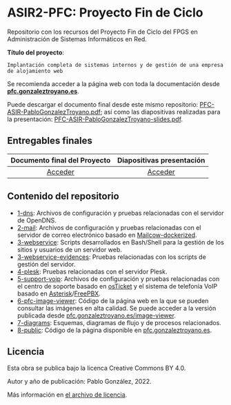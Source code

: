 # ASIR2-PFC: Proyecto Fin de Ciclo
Repositorio con los recursos del Proyecto Fin de Ciclo del FPGS en Administración de Sistemas Informáticos en Red.

**Título del proyecto**:
```
Implantación completa de sistemas internos y de gestión de una empresa de alojamiento web
```

Se recomienda acceder a la página web con toda la documentación desde [**pfc.gonzaleztroyano.es**](https://pfc.gonzaleztroyano.es/?utm_source=github&utm_content=readme). 

Puede descargar el documento final desde este mismo repositorio: [PFC-ASIR-PabloGonzalezTroyano.pdf](./PFC-ASIR-PabloGonzalezTroyano.pdf); así como las diapositivas realizadas para la presentación: [PFC-ASIR-PabloGonzalezTroyano-slides.pdf](./PFC-ASIR-PabloGonzalezTroyano-slides.pdf). 

## Entregables finales
|           Documento final del Proyecto         |                 Diapositivas presentación               |
| :--------------------------------------------: | :-----------------------------------------------------: |
| [Acceder](./PFC-ASIR-PabloGonzalezTroyano.pdf) |  [Acceder](./PFC-ASIR-PabloGonzalezTroyano-slides.pdf)  |


## Contenido del repositorio

 - [1-dns](./1-dns/): Archivos de configuración y pruebas relacionadas con el servidor de OpenDNS.
 - [2-mail](./2-mail/): Archivos de configuración y pruebas relacionadas con el servidor de correo electrónico basado en [Mailcow-dockerized](https://github.com/mailcow/mailcow-dockerized).
 - [3-webservice](https://github.com/gonzaleztroyano/ASIR2-IAW-SCRIPT): Scripts desarrollados en Bash/Shell para la gestión de los sitios y usuarios de un servidor web. 
 - [3-webservice-evidences](./3-webservice-evidences/): Pruebas relacionadas con los scripts de gestión del servidor. 
 - [4-plesk](./4-plesk/): Pruebas relacionadas con el servidor Plesk.
 - [5-support-voip](./5-support-voip): Archivos de configuración y pruebas relacionadas con el centro de soporte basado en [osTicket](https://osticket.com/) y el sistema de telefonía VoIP basado en [Asterisk](https://www.asterisk.org/)/[FreePBX](https://www.freepbx.org/).
 - [6-pfc-image-viewer](./6-pfc-image-viewer/): Código de la página web en la que se pueden consultar las imágenes en alta calidad. Se puede acceder a la versión publicada desde [pfc.gonzaleztroyano.es/image-viewer](https://pfc.gonzaleztroyano.es/image-viewer?utm_source=github&utm_content=readme).
 - [7-diagrams](./7-diagrams/): Esquemas, diagramas de flujo y de procesos relacionados. 
 - [8-public](./8-public/): Código de la página disponible en [pfc.gonzaleztroyano.es](https://pfc.gonzaleztroyano.es/?utm_source=github&utm_content=readme).


## Licencia
Esta obra se publica bajo la licenca Creative Commons BY 4.0.

Autor y año de publicación: Pablo González, 2022.

Más información en [el archivo de licencia](./license.md).